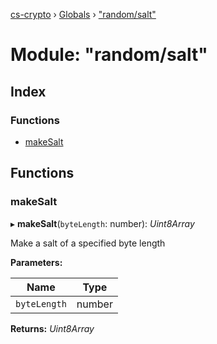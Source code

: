 [cs-crypto](../README.md) › [Globals](../globals.md) › ["random/salt"](_random_salt_.md)

# Module: "random/salt"

## Index

### Functions

* [makeSalt](_random_salt_.md#makesalt)

## Functions

###  makeSalt

▸ **makeSalt**(`byteLength`: number): *Uint8Array*

Make a salt of a specified byte length

**Parameters:**

Name | Type |
------ | ------ |
`byteLength` | number |

**Returns:** *Uint8Array*
